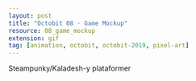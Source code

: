 ```yaml
---
layout: post
title: "Octobit 08 · Game Mockup"
resource: 08_game_mockup
extension: gif
tag: [animation, octobit, octobit-2019, pixel-art]
---
```

Steampunky/Kaladesh-y plataformer
